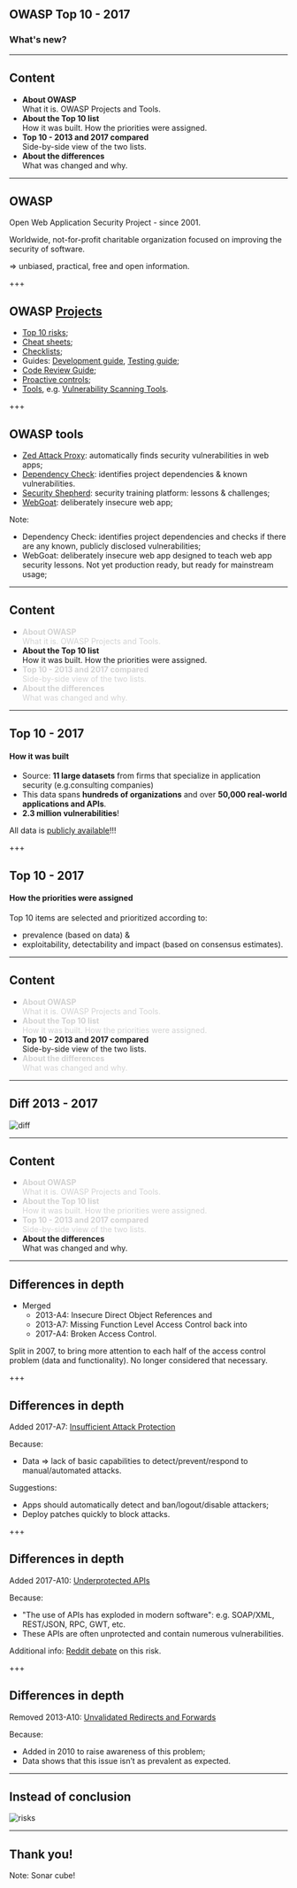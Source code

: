 ## OWASP Top 10 - 2017
### What's new?

---

## Content

* **About OWASP**  
  What it is. OWASP Projects and Tools.
* **About the Top 10 list**  
  How it was built. How the priorities were assigned.
* **Top 10 - 2013 and 2017 compared**  
  Side-by-side view of the two lists.
* **About the differences**  
  What was changed and why.

---

## OWASP

Open Web Application Security Project - since 2001.

Worldwide, not-for-profit charitable organization focused on improving the security of software.

=> unbiased, practical, free and open information.

+++

## OWASP [Projects](https://www.owasp.org/index.php/Category:OWASP_Project#tab=Project_Inventory)

* [Top 10 risks](https://www.owasp.org/index.php/Category:OWASP_Top_Ten_Project);
* [Cheat sheets](https://www.owasp.org/index.php/OWASP_Cheat_Sheet_Series);
* [Checklists](https://www.owasp.org/images/0/08/OWASP_SCP_Quick_Reference_Guide_v2.pdf);
* Guides: [Development guide](https://www.owasp.org/index.php/OWASP_Guide_Project#tab=Main), [Testing guide](https://www.owasp.org/index.php/OWASP_Testing_Project);
* [Code Review Guide](https://www.owasp.org/index.php/Category:OWASP_Code_Review_Project);
* [Proactive controls](https://www.owasp.org/index.php/OWASP_Proactive_Controls#tab=OWASP_Proactive_Controls_2016);
* [Tools](https://www.owasp.org/index.php/Category:OWASP_Tools_Project), e.g. [Vulnerability Scanning Tools](https://www.owasp.org/index.php/Category:Vulnerability_Scanning_Tools).

+++

## OWASP tools

* [Zed Attack Proxy](https://www.owasp.org/index.php/OWASP_Zed_Attack_Proxy_Project): automatically finds security vulnerabilities in web apps;
* [Dependency Check](https://www.owasp.org/index.php/OWASP_Dependency_Check): identifies project dependencies & known vulnerabilities.
* [Security Shepherd](https://www.owasp.org/index.php/OWASP_Security_Shepherd): security training platform: lessons & challenges;
* [WebGoat](https://www.owasp.org/index.php/Category:OWASP_WebGoat_Project): deliberately insecure web app;

Note:
* Dependency Check: identifies project dependencies and checks if there are any known, publicly disclosed vulnerabilities;
* WebGoat: deliberately insecure web app designed to teach web app security lessons. Not yet production ready, but ready for mainstream usage;

---

## Content

* <span style="color:LightGrey;">**About OWASP**  
  What it is. OWASP Projects and Tools.</span>
* **About the Top 10 list**  
  How it was built. How the priorities were assigned.
* <span style="color:LightGrey;">**Top 10 - 2013 and 2017 compared**  
  Side-by-side view of the two lists.</span>
* <span style="color:LightGrey;">**About the differences**  
  What was changed and why.</span>

---

## Top 10 - 2017
#### How it was built

* Source: **11 large datasets** from firms that specialize in application security (e.g.consulting companies)  
* This data spans **hundreds of organizations** and over **50,000 real-world applications and APIs**.
* **2.3 million vulnerabilities**!

All data is [publicly available](https://github.com/OWASP/Top10/blob/master/2017/datacall/OWASP%20Top%2010%20-%202017%20Data%20Call-Public%20Release.xlsx?raw=true)!!!

+++ 

## Top 10 - 2017
#### How the priorities were assigned

Top 10 items are selected and prioritized according to:
* prevalence (based on data) &
* exploitability, detectability and impact (based on consensus estimates).

---

## Content

* <span style="color:LightGrey;">**About OWASP**  
  What it is. OWASP Projects and Tools. </span>
* <span style="color:LightGrey;">**About the Top 10 list**  
  How it was built. How the priorities were assigned. </span>
* **Top 10 - 2013 and 2017 compared**  
  Side-by-side view of the two lists.
* <span style="color:LightGrey;">**About the differences**  
  What was changed and why.</span>

---

## Diff 2013 - 2017

![diff](owasp-2017/assets/diff.JPG)

---

## Content

* <span style="color:LightGrey;">**About OWASP**  
  What it is. OWASP Projects and Tools.</span>
* <span style="color:LightGrey;">**About the Top 10 list**  
  How it was built. How the priorities were assigned.</span>
* <span style="color:LightGrey;">**Top 10 - 2013 and 2017 compared**  
  Side-by-side view of the two lists.</span>
* **About the differences**  
  What was changed and why.

---

## Differences in depth

* Merged 
  * 2013-A4: Insecure Direct Object References and
  * 2013-A7: Missing Function Level Access Control back into
  * 2017-A4: Broken Access Control.

Split in 2007, to bring more attention to each half of the access control problem (data and functionality). No longer considered that necessary.

+++

## Differences in depth

Added 2017-A7: [Insufficient Attack Protection](https://www.owasp.org/index.php/Top_10_2017-A7-Insufficient_Attack_Protection)

Because:
* Data => lack of basic capabilities to detect/prevent/respond to manual/automated attacks.

Suggestions:
* Apps should automatically detect and ban/logout/disable attackers;
* Deploy patches quickly to block attacks.

+++

## Differences in depth

Added 2017-A10: [Underprotected APIs](https://www.owasp.org/index.php/Top_10_2017-A10-Underprotected_APIs)

Because:
* "The use of APIs has exploded in modern software": e.g. SOAP/XML, REST/JSON, RPC, GWT, etc.
* These APIs are often unprotected and contain numerous vulnerabilities.

Additional info: [Reddit debate](https://www.reddit.com/r/netsec/comments/64pou3/owasp_top_10_2017_release/) on this risk.

+++ 

## Differences in depth

Removed 2013-A10: [Unvalidated Redirects and Forwards](https://www.owasp.org/index.php/Top_10_2013-A10-Unvalidated_Redirects_and_Forwards)

Because:
* Added in 2010 to raise awareness of this problem;
* Data shows that this issue isn’t as prevalent as expected.

---

## Instead of conclusion

![risks](owasp-2017/assets/risks.JPG)

---

## Thank you! 


Note:
Sonar cube!

